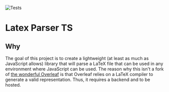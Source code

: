 ![Tests](https://github.com/benyakirten/latex-parser-ts/actions/workflows/test.yml/badge.svg)

# Latex Parser TS

## Why

The goal of this project is to create a lightweight (at least as much as JavaScript allows) library that will parse a LaTeX file that can be used in any environment where JavaScript can be used. The reason why this isn't a fork of [the wonderful Overleaf](https://www.overleaf.com) is that Overleaf relies on a LaTeX compiler to generate a valid representation. Thus, it requires a backend and to be hosted.
